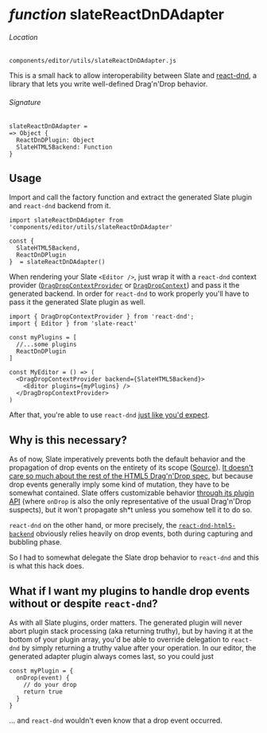# *function* slateReactDnDAdapter

###### Location

`components/editor/utils/slateReactDnDAdapter.js`

This is a small hack to allow interoperability between Slate and [react-dnd](http://react-dnd.github.io/react-dnd/), a library that lets you write well-defined Drag'n'Drop behavior.

###### Signature

```
slateReactDnDAdapter =
=> Object {
  ReactDnDPlugin: Object
  SlateHTML5Backend: Function
}
```

## Usage

Import and call the factory function and extract the generated Slate plugin and `react-dnd` backend from it.

```
import slateReactDnDAdapter from 'components/editor/utils/slateReactDnDAdapter'

const {
  SlateHTML5Backend,
  ReactDnDPlugin
}  = slateReactDnDAdapter()
```

When rendering your Slate `<Editor />`, just wrap it with a `react-dnd` context provider ([`DragDropContextProvider`](http://react-dnd.github.io/react-dnd/docs-drag-drop-context-provider.html) or [`DragDropContext`](http://react-dnd.github.io/react-dnd/docs-drag-drop-context.html)) and pass it the generated backend. In order for `react-dnd` to work properly you'll have to pass it the generated Slate plugin as well.

```
import { DragDropContextProvider } from 'react-dnd';
import { Editor } from 'slate-react'

const myPlugins = [
  //...some plugins
  ReactDnDPlugin
]

const MyEditor = () => (
  <DragDropContextProvider backend={SlateHTML5Backend}>
    <Editor plugins={myPlugins} />
  </DragDropContextProvider>
)
```

After that, you're able to use `react-dnd` [just like you'd expect](http://react-dnd.github.io/react-dnd/docs-overview.html).

## Why is this necessary?

As of now, Slate imperatively prevents both the default behavior and the propagation of drop events on the entirety of its scope ([Source](https://github.com/ianstormtaylor/slate/blob/master/packages/slate-react/src/plugins/before.js#L306-L317)). [It doesn't care so much about the rest of the HTML5 Drag'n'Drop spec](https://github.com/ianstormtaylor/slate/pull/1278), but because drop events generally imply some kind of mutation, they have to be somewhat contained. Slate offers customizable behavior [through its plugin API](https://docs.slatejs.org/slate-react/plugins#ondrop) (where `onDrop` is also the only representative of the usual Drag'n'Drop suspects), but it won't propagate sh*t unless you somehow tell it to do so.

`react-dnd` on the other hand, or more precisely, the [`react-dnd-html5-backend`](http://react-dnd.github.io/react-dnd/docs-html5-backend.html) obviously relies heavily on drop events, both during capturing and bubbling phase.

So I had to somewhat delegate the Slate drop behavior to `react-dnd` and this is what this hack does.

## What if I want my plugins to handle drop events without or despite `react-dnd`?

As with all Slate plugins, order matters. The generated plugin will never abort plugin stack processing (aka returning truthy), but by having it at the bottom of your plugin array, you'd be able to override delegation to `react-dnd` by simply returning a truthy value after your operation. In our editor, the generated adapter plugin always comes last, so you could just

```
const myPlugin = {
  onDrop(event) {
    // do your drop
    return true
  }
}
```
... and `react-dnd` wouldn't even know that a drop event occurred.
